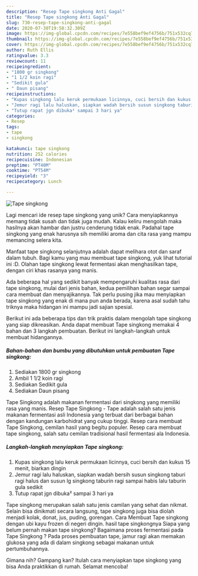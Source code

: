 ```yaml
---
description: "Resep Tape singkong Anti Gagal"
title: "Resep Tape singkong Anti Gagal"
slug: 730-resep-tape-singkong-anti-gagal
date: 2020-07-30T19:58:32.309Z
image: https://img-global.cpcdn.com/recipes/7e558bef9ef4756b/751x532cq70/tape-singkong-foto-resep-utama.jpg
thumbnail: https://img-global.cpcdn.com/recipes/7e558bef9ef4756b/751x532cq70/tape-singkong-foto-resep-utama.jpg
cover: https://img-global.cpcdn.com/recipes/7e558bef9ef4756b/751x532cq70/tape-singkong-foto-resep-utama.jpg
author: Ruth Ellis
ratingvalue: 3.3
reviewcount: 11
recipeingredient:
- "1800 gr singkong"
- "1 1/2 koin ragi"
- "Sedikit gula"
- " Daun pisang"
recipeinstructions:
- "Kupas singkong lalu keruk permukaan licinnya, cuci bersih dan kukus 15 menit, biarkan dingin"
- "Jemur ragi lalu haluskan, siapkan wadah bersih susun singkong taburi ragi halus dan susun lg singkong taburin ragi sampai habis lalu taburin gula sedikit"
- "Tutup rapat jgn dibuka² sampai 3 hari ya"
categories:
- Resep
tags:
- tape
- singkong

katakunci: tape singkong 
nutrition: 252 calories
recipecuisine: Indonesian
preptime: "PT40M"
cooktime: "PT54M"
recipeyield: "3"
recipecategory: Lunch

---
```



![Tape singkong](https://img-global.cpcdn.com/recipes/7e558bef9ef4756b/751x532cq70/tape-singkong-foto-resep-utama.jpg)

Lagi mencari ide resep tape singkong yang unik? Cara menyiapkannya memang tidak susah dan tidak juga mudah. Kalau keliru mengolah maka hasilnya akan hambar dan justru cenderung tidak enak. Padahal tape singkong yang enak harusnya sih memiliki aroma dan cita rasa yang mampu memancing selera kita.

Manfaat tape singkong selanjutnya adalah dapat melihara otot dan saraf dalam tubuh. Bagi kamu yang mau membuat tape singkong, yuk lihat tutorial ini :D. Olahan tape singkong lewat fermentasi akan menghasilkan tape, dengan ciri khas rasanya yang manis.

Ada beberapa hal yang sedikit banyak mempengaruhi kualitas rasa dari tape singkong, mulai dari jenis bahan, kedua pemilihan bahan segar sampai cara membuat dan menyajikannya. Tak perlu pusing jika mau menyiapkan tape singkong yang enak di mana pun anda berada, karena asal sudah tahu triknya maka hidangan ini mampu jadi sajian spesial.


Berikut ini ada beberapa tips dan trik praktis dalam mengolah tape singkong yang siap dikreasikan. Anda dapat membuat Tape singkong memakai 4 bahan dan 3 langkah pembuatan. Berikut ini langkah-langkah untuk membuat hidangannya.

<!--inarticleads1-->

##### Bahan-bahan dan bumbu yang dibutuhkan untuk pembuatan Tape singkong:

1. Sediakan 1800 gr singkong
1. Ambil 1 1/2 koin ragi
1. Sediakan Sedikit gula
1. Sediakan  Daun pisang


Tape Singkong adalah makanan fermentasi dari singkong yang memiliki rasa yang manis. Resep Tape Singkong - Tape adalah salah satu jenis makanan fermentasi asli Indonesia yang terbuat dari berbagai bahan dengan kandungan karbohidrat yang cukup tinggi. Resep cara membuat Tape Singkong, cemilan hasil yang begitu populer. Resep cara membuat tape singkong, salah satu cemilan tradisional hasil fermentasi ala Indonesia. 

<!--inarticleads2-->

##### Langkah-langkah menyiapkan Tape singkong:

1. Kupas singkong lalu keruk permukaan licinnya, cuci bersih dan kukus 15 menit, biarkan dingin
1. Jemur ragi lalu haluskan, siapkan wadah bersih susun singkong taburi ragi halus dan susun lg singkong taburin ragi sampai habis lalu taburin gula sedikit
1. Tutup rapat jgn dibuka² sampai 3 hari ya


Tape singkong merupakan salah satu jenis camilan yang sehat dan nikmat. Selain bisa dinikmati secara langsung, tape singkong juga bisa diolah menjadi kolak, donat, jus, puding, gorengan. Cara Membuat Tape singkong dengan ubi kayu frozen di negeri dingin. hasil tape singkongnya Siapa yang belum pernah makan tape singkong? Bagaimana proses fermentasi pada Tape Singkong ? Pada proses pembuatan tape, jamur ragi akan memakan glukosa yang ada di dalam singkong sebagai makanan untuk pertumbuhannya. 

Gimana nih? Gampang kan? Itulah cara menyiapkan tape singkong yang bisa Anda praktikkan di rumah. Selamat mencoba!
